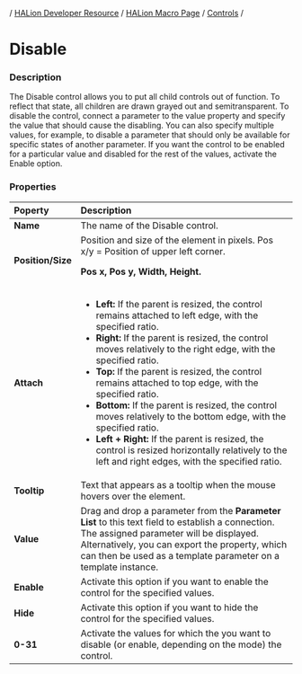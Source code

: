 / [HALion Developer Resource](../../HALion-Developer-Resource.md) / [HALion Macro Page](./HALion-Macro-Page.md) / [Controls](./Controls.md) /

# Disable

### Description

The Disable control allows you to put all child controls out of function. To reflect that state, all children are drawn grayed out and semitransparent. To disable the control, connect a parameter to the value property and specify the value that should cause the disabling. You can also specify multiple values, for example, to disable a parameter that should only be available for specific states of another parameter. If you want the control to be enabled for a particular value and disabled for the rest of the values, activate the Enable option.

### Properties

|Poperty|Description|
|:-|:-|
|**Name**|The name of the Disable control.|
|**Position/Size**|Position and size of the element in pixels. Pos x/y = Position of upper left corner.<p>**Pos x, Pos y, Width, Height.**</p>|
|**Attach**|<ul><li>**Left:** If the parent is resized, the control remains attached to left edge, with the specified ratio.</li><li>**Right:** If the parent is resized, the control moves relatively to the right edge, with the specified ratio.</li><li>**Top:** If the parent is resized, the control remains attached to top edge, with the specified ratio.</li><li>**Bottom:** If the parent is resized, the control moves relatively to the bottom edge, with the specified ratio.</li><li>**Left + Right:** If the parent is resized, the control is resized horizontally relatively to the left and right edges, with the specified ratio.</li>|<li>**Top + Bottom:** If the parent is resized, the control is resized vertically relatively to the top and bottom edges, with the specified ratio.</li></ul>|
|**Tooltip**|Text that appears as a tooltip when the mouse hovers over the element.|
|**Value**|Drag and drop a parameter from the **Parameter List** to this text field to establish a connection. The assigned parameter will be displayed. Alternatively, you can export the property, which can then be used as a template parameter on a template instance.|
|**Enable**|Activate this option if you want to enable the control for the specified values.|
|**Hide**|Activate this option if you want to hide the control for the specified values.|
|**0-31**|Activate the values for which the you want to disable (or enable, depending on the mode) the control.|